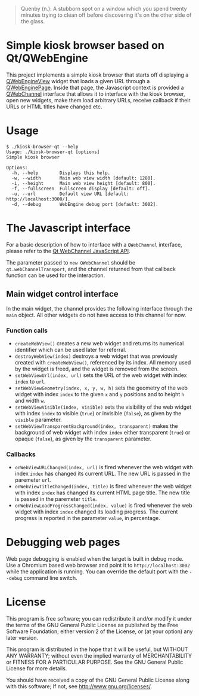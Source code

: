 > Quenby (n.): A stubborn spot on a window which you spend twenty minutes trying to clean off before discovering it's on the other side of the glass.

# Simple kiosk browser based on Qt/QWebEngine

This project implements a simple kiosk browser that starts off displaying a [QWebEngineView](http://doc.qt.io/qt-5/qwebengineview.html)
widget that loads a given URL through a [QWebEnginePage](http://doc.qt.io/qt-5/qwebenginepage.html). Inside that page, the Javascript
context is provided a [QWebChannel](https://doc.qt.io/qt-5/qwebchannel.html) interface that allows it to interface with the kiosk browser,
open new widgets, make them load arbitrary URLs, receive callback if their URLs or HTML titles have changed etc.

# Usage
```
$ ./kiosk-browser-qt --help
Usage: ./kiosk-browser-qt [options]
Simple kiosk browser

Options:
  -h, --help        Displays this help.
  -w, --width       Main web view width [default: 1280].
  -i, --height      Main web view height [default: 800].
  -f, --fullscreen  Fullscreen display [default: off].
  -u, --url         Default view URL [default: http://localhost:3000/].
  -d, --debug       WebEngine debug port [default: 3002].
```

# The Javascript interface

For a basic description of how to interface with a `QWebChannel` interface, please refer to the
[Qt WebChannel JavaScript API](https://doc.qt.io/qt-5/qtwebchannel-javascript.html).

The parameter passed to `new QWebChannel` should be `qt.webChannelTransport`, and the channel returned from that callback function
can be used for the interaction.

## Main widget control interface

In the main widget, the channel provides the following interface through the `main` object.
All other widgets do not have access to this channel for now.

### Function calls

* `createWebView()` creates a new web widget and returns its numerical identifier which can be used later for referral.
* `destroyWebView(index)` destroys a web widget that was previously created with `createWebView()`, referenced by its index.
  All memory used by the widget is freed, and the widget is removed from the screen.
* `setWebViewUrl(index, url)` sets the URL of the web widget with index `index` to `url`.
* `setWebViewGeometry(index, x, y, w, h)` sets the geometry of the web widget with index `index` to the given `x` and `y` positions
  and to height `h` and width `w`.
* `setWebViewVisible(index, visible)` sets the visibility of the web widget with index `index` to visible (`true`) or invisible (`false`),
  as given by the `visible` parameter.
* `setWebViewTransparentBackground(index, transparent)` makes the background of web widget with index `index` either transparent (`true`)
  or opaque (`false`), as given by the `transparent` parameter.

### Callbacks

* `onWebViewURLChanged(index, url)` is fired whenever the web widget with index `index` has changed its current URL. The new URL is passed in
  the paremeter `url`.
* `onWebViewTitleChanged(index, title)` is fired whenever the web widget with index `index` has changed its current HTML page title.
  The new title is passed in the paremeter `title`.
* `onWebViewLoadProgressChanged(index, value)` is fired whenever the web widget with index `index` changed its loading progress.
  The current progress is reported in the parameter `value`, in percentage.

# Debugging web pages

Web page debugging is enabled when the target is built in debug mode. Use a Chromium based web browser and point it to
`http://localhost:3002` while the application is running. You can override the default port with the `--debug` command line switch.

# License

This program is free software; you can redistribute it and/or
modify it under the terms of the GNU General Public License
as published by the Free Software Foundation; either version 2
of the License, or (at your option) any later version.

This program is distributed in the hope that it will be useful,
but WITHOUT ANY WARRANTY; without even the implied warranty of
MERCHANTABILITY or FITNESS FOR A PARTICULAR PURPOSE.  See the
GNU General Public License for more details.

You should have received a copy of the GNU General Public License
along with this software; If not, see <http://www.gnu.org/licenses/>.
